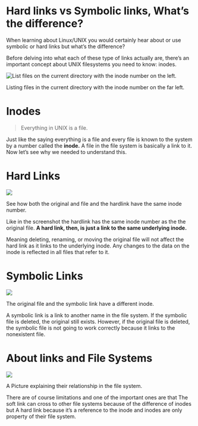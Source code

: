 # Hard links vs Symbolic links, What’s the difference?

When learning about Linux/UNIX you would certainly hear about or use symbolic or hard links but what’s the difference?

Before delving into what each of these type of links actually are, there’s an important concept about UNIX filesystems you need to know: inodes.

![List files on the current directory with the inode number on the left.](https://miro.medium.com/max/1400/1*gAF-wplFnhs3CDa5X2jcPQ.png)

Listing files in the current directory with the inode number on the far left.

# Inodes

> Everything in UNIX is a file.

Just like the saying everything is a file and every file is known to the system by a number called the **inode.** A file in the file system is basically a link to it. Now let’s see why we needed to understand this.

# Hard Links

![](https://miro.medium.com/max/1400/1*ORSS4H54Y2FEIqyJPvXX8w.png)

See how both the original and file and the hardlink have the same inode number.

Like in the screenshot the hardlink has the same inode number as the the original file. **A hard link, then, is just a link to the same underlying inode.**

Meaning deleting, renaming, or moving the original file will not affect the hard link as it links to the underlying inode. Any changes to the data on the inode is reflected in all files that refer to it.

# Symbolic Links

![](https://miro.medium.com/max/1400/1*3Ss6U8HQOLe8sf2tx34FjA.png)

The original file and the symbolic link have a different inode.

A symbolic link is a link to another name in the file system. If the symbolic file is deleted, the original still exists. However, if the original file is deleted, the symbolic file is not going to work correctly because it links to the nonexistent file.

# About links and File Systems

![](https://miro.medium.com/max/1028/1*Q77tFyicUYPNVBh-9aYfeg.jpeg)

A Picture explaining their relationship in the file system.

There are of course limitations and one of the important ones are that The soft link can cross to other file systems because of the difference of inodes but A hard link because it’s a reference to the inode and inodes are only property of their file system.